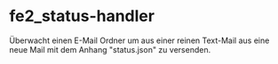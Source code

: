 # fe2_status-handler
Überwacht einen E-Mail Ordner um aus einer reinen Text-Mail aus eine neue Mail mit dem Anhang "status.json" zu versenden.
